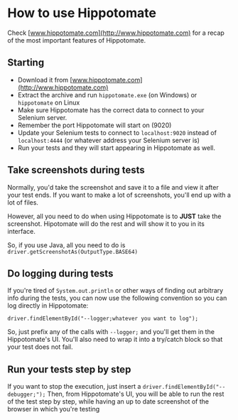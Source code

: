# How to use Hippotomate
Check [www.hippotomate.com](http://www.hippotomate.com) for a recap of the most important features of Hippotomate.

## Starting
* Download it from [www.hippotomate.com](http://www.hippotomate.com)
* Extract the archive and run `hippotomate.exe` (on Windows) or `hippotomate` on Linux
* Make sure Hippotomate has the correct data to connect to your Selenium server.
* Remember the port Hippotomate will start on (9020)
* Update your Selenium tests to connect to `localhost:9020` instead of `localhost:4444` (or whatever address your Selenium server is)
* Run your tests and they will start appearing in Hippotomate as well.

## Take screenshots during tests
Normally, you'd take the screenshot and save it to a file and view it after your test ends.
If you want to make a lot of screenshots, you'll end up with a lot of files.

However, all you need to do when using Hippotomate is to **JUST** take the screenshot.
Hipotomate will do the rest and will show it to you in its interface.

So, if you use Java, all you need to do is `driver.getScreenshotAs(OutputType.BASE64)`

## Do logging during tests
If you're tired of `System.out.println` or other ways of finding out arbitrary info during the tests, you can now use the following convention so you can log directly in Hippotomate:

`driver.findElementById("--logger;whatever you want to log");`

So, just prefix any of the calls with `--logger;` and you'll get them in the Hippotomate's UI. You'll also need to wrap it into a try/catch block so that your test does not fail.

## Run your tests step by step
If you want to stop the execution, just insert a
`driver.findElementById("--debugger;");`
Then, from Hippotomate's UI, you will be able to run the rest of the test step by step, while having an up to date screenshot of the browser in which you're testing